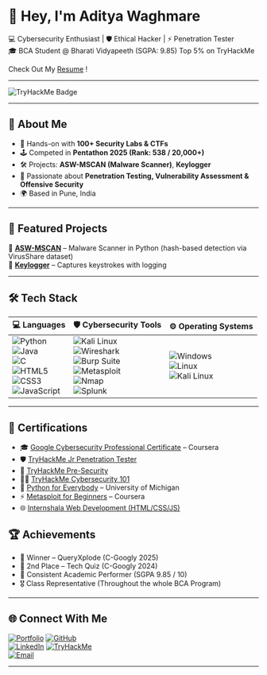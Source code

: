 
# 👋 Hey, I'm Aditya Waghmare  

💻 Cybersecurity Enthusiast | 🛡️ Ethical Hacker | ⚡ Penetration Tester         
🎓 BCA Student @ Bharati Vidyapeeth (SGPA: 9.85)
   Top 5% on TryHackMe 
   
   Check Out My [Resume](https://adityadoesit.github.io/Aditya%20Waghmare%20Cybersecurity%20Resume.pdf) ! 

---
 ![TryHackMe Badge](https://tryhackme-badges.s3.amazonaws.com/ADITYAdoesit.png)  

---

## 🚀 About Me  
- 🔐 Hands-on with **100+ Security Labs & CTFs**  
- 🕹️ Competed in **Pentathon 2025 (Rank: 538 / 20,000+)**  
- 🛠️ Projects: **ASW-MSCAN (Malware Scanner)**, **Keylogger**  
- 🧠 Passionate about **Penetration Testing, Vulnerability Assessment & Offensive Security**  
- 🌍 Based in Pune, India  

---


## 🌟 Featured Projects  

🔹 **[ASW-MSCAN](https://github.com/ADITYAdoesit/asw_mscan)** – Malware Scanner in Python (hash-based detection via VirusShare dataset)  
🔹 **[Keylogger](https://github.com/ADITYAdoesit/Keylogger)** – Captures keystrokes with logging  

---

## 🛠 Tech Stack  

| 💻 Languages | 🛡 Cybersecurity Tools | ⚙ Operating Systems |
|--------------|------------------------|----------------------|
| ![Python](https://img.shields.io/badge/Python-1E90FF?style=flat&logo=python&logoColor=white)<br>![Java](https://img.shields.io/badge/Java-1E90FF?style=flat&logo=java&logoColor=white)<br>![C](https://img.shields.io/badge/C-1E90FF?style=flat&logo=c&logoColor=white)<br>![HTML5](https://img.shields.io/badge/HTML5-1E90FF?style=flat&logo=html5&logoColor=white)<br>![CSS3](https://img.shields.io/badge/CSS3-1E90FF?style=flat&logo=css3&logoColor=white)<br>![JavaScript](https://img.shields.io/badge/JavaScript-1E90FF?style=flat&logo=javascript&logoColor=white) | ![Kali Linux](https://img.shields.io/badge/Kali_Linux-1E90FF?style=flat&logo=kalilinux&logoColor=white)<br>![Wireshark](https://img.shields.io/badge/Wireshark-1E90FF?style=flat&logo=wireshark&logoColor=white)<br>![Burp Suite](https://img.shields.io/badge/Burp_Suite-1E90FF?style=flat&logo=burpsuite&logoColor=white)<br>![Metasploit](https://img.shields.io/badge/Metasploit-1E90FF?style=flat&logo=metasploit&logoColor=white)<br>![Nmap](https://img.shields.io/badge/Nmap-1E90FF?style=flat&logo=nmap&logoColor=white)<br>![Splunk](https://img.shields.io/badge/Splunk-1E90FF?style=flat&logo=splunk&logoColor=white) | ![Windows](https://img.shields.io/badge/Windows-1E90FF?style=flat&logo=windows&logoColor=white)<br>![Linux](https://img.shields.io/badge/Linux-1E90FF?style=flat&logo=linux&logoColor=white)<br>![Kali Linux](https://img.shields.io/badge/Kali-1E90FF?style=flat&logo=kalilinux&logoColor=white) |

---

## 📜 Certifications  

- 🎓 [Google Cybersecurity Professional Certificate](https://coursera.org/share/5a27448ec2a300e806ee825150d34793) – Coursera  
- 🛡️ [TryHackMe Jr Penetration Tester](https://tryhackme-certificates.s3-eu-west-1.amazonaws.com/THM-3XPF3GZCBW.pdf)  
- 🔑 [TryHackMe Pre-Security](https://tryhackme-certificates.s3-eu-west-1.amazonaws.com/THM-YOKKWC4LC5.pdf)  
- 🧑‍💻 [TryHackMe Cybersecurity 101](https://tryhackme-certificates.s3-eu-west-1.amazonaws.com/THM-OCFX5FSX9F.pdf)  
- 🐍 [Python for Everybody](https://coursera.org/share/d8336d964b1ef820282a054520bb0833) – University of Michigan  
- ⚡ [Metasploit for Beginners](https://coursera.org/share/deb12bce04ee9a162cf7007564a176d6) – Coursera  
- 🌐 [Internshala Web Development (HTML/CSS/JS)](https://trainings.internshala.com/view_certificate/8yg0v5ct350/4w4ykbx2d1y/)  



## 🏆 Achievements  

- 🥇 Winner – QueryXplode (C-Googly 2025)  
- 🥈 2nd Place – Tech Quiz (C-Googly 2024)  
- 📌 Consistent Academic Performer (SGPA 9.85 / 10)  
- 🎖️ Class Representative (Throughout the whole BCA Program)  

---

## 🌐 Connect With Me  

[![Portfolio](https://img.shields.io/badge/Portfolio-1E90FF?style=flat&logo=firefox&logoColor=white)](https://adityadoesit.github.io/)  [![GitHub](https://img.shields.io/badge/GitHub-1E90FF?style=flat&logo=github&logoColor=white)](https://github.com/ADITYAdoesit)  
[![LinkedIn](https://img.shields.io/badge/LinkedIn-1E90FF?style=flat&logo=linkedin&logoColor=white)](https://www.linkedin.com/in/hehe-aditya-is-cool/)  [![TryHackMe](https://img.shields.io/badge/TryHackMe-1E90FF?style=flat&logo=tryhackme&logoColor=white)](https://tryhackme.com/p/ADITYAdoesit)  
[![Email](https://img.shields.io/badge/Email-1E90FF?style=flat&logo=gmail&logoColor=white)](mailto:adityaswaghmare20@gmail.com)  

---

